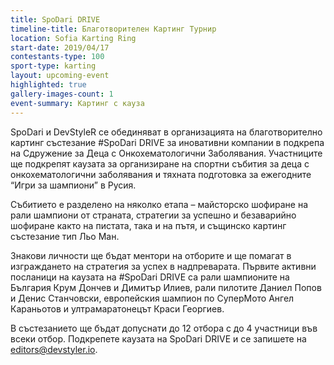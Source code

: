 ```yaml
---
title: SpoDari DRIVE
timeline-title: Благотворителен Картинг Турнир
location: Sofia Karting Ring
start-date: 2019/04/17
contestants-type: 100
sport-type: karting
layout: upcoming-event
highlighted: true
gallery-images-count: 1
event-summary: Картинг с кауза
---
```


SpoDari и DevStyleR се обединяват в организацията на благотворително картинг състезание #SpoDari DRIVE за иновативни компании в подкрепа на Сдружение за Деца с Онкохематологични Заболявания. Участниците ще подкрепят каузата за организиране на спортни събития за деца с онкохематологични заболявания и тяхната подготовка за ежегодните “Игри за шампиони” в Русия.

Събитието е разделено на няколко етапа – майсторско шофиране на рали шампиони от страната, стратегии за успешно и безаварийно шофиране както на пистата, така и на пътя, и същинско картинг състезание тип Льо Ман.

Знакови личности ще бъдат ментори на отборите и ще помагат в изграждането на стратегия за успех в надпреварата. Първите активни посланици на каузата на #SpoDari DRIVE са рали шампионите на България Крум Дончев и Димитър Илиев, рали пилотите Даниел Попов и Денис Станчовски, европейския шампион по СуперМото Ангел Караньотов и ултрамаратонецът Краси Георгиев.

В състезанието ще бъдат допуснати до 12 отбора с до 4 участници във всеки отбор. Подкрепете каузата на SpoDari DRIVE и се запишете на editors@devstyler.io.

 
